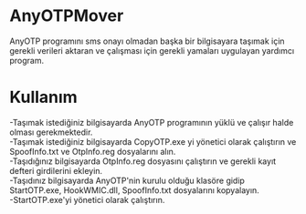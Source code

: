 # AnyOTPMover
AnyOTP programını sms onayı olmadan başka bir bilgisayara taşımak için gerekli verileri aktaran ve çalışması için gerekli yamaları uygulayan yardımcı program.

# Kullanım
-Taşımak istediğiniz bilgisayarda AnyOTP programının yüklü ve çalışır halde olması gerekmektedir.  
-Taşımak istediğiniz bilgisayarda CopyOTP.exe yi yönetici olarak çalıştırın ve SpoofInfo.txt ve OtpInfo.reg dosyalarını alın.  
-Taşıdığınız bilgisayarda OtpInfo.reg dosyasını çalıştırın ve gerekli kayıt defteri girdilerini ekleyin.  
-Taşıdınız bilgisayarda AnyOTP'nin kurulu olduğu klasöre gidip StartOTP.exe, HookWMIC.dll, SpoofInfo.txt dosyalarını kopyalayın.  
-StartOTP.exe'yi yönetici olarak çalıştırın.
